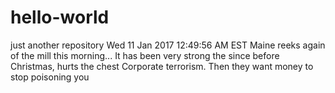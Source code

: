 # hello-world
just another repository
Wed 11 Jan 2017 12:49:56 AM EST 
Maine reeks again of the mill this morning...
It has been very strong the since before Christmas, hurts the chest
Corporate terrorism. Then they want money to stop poisoning you
